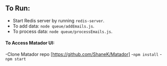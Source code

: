 ## To Run:
- Start Redis server by running `redis-server`.
- To add data: `node queue/addEmails.js`.
- To process data: `node queue/processEmails.js`.

#### To Access Matador UI:
-Clone Matador repo [https://github.com/ShaneK/Matador]
-`npm install`
-`npm start`
